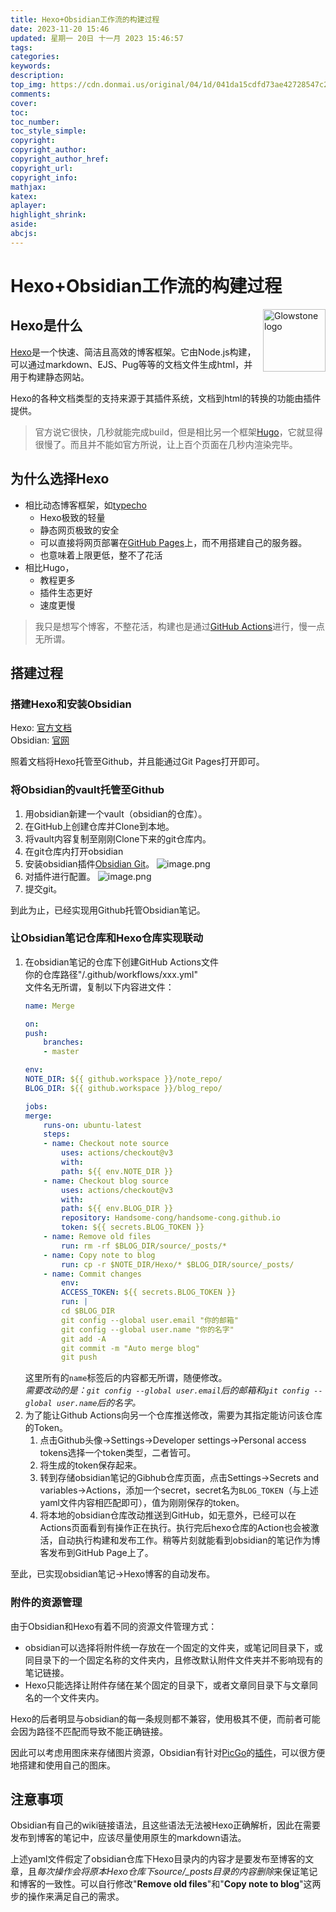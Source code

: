 ```yaml
---
title: Hexo+Obsidian工作流的构建过程
date: 2023-11-20 15:46
updated: 星期一 20日 十一月 2023 15:46:57
tags:
categories:
keywords:
description:
top_img: https://cdn.donmai.us/original/04/1d/041da15cdfd73ae42728547c20e28ff8.jpg
comments:
cover:
toc:
toc_number:
toc_style_simple:
copyright:
copyright_author:
copyright_author_href:
copyright_url:
copyright_info:
mathjax:
katex:
aplayer:
highlight_shrink:
aside:
abcjs:
---
```

# Hexo+Obsidian工作流的构建过程
<img align="right" alt="Glowstone logo" width="100" src="https://hexo.io/logo.svg">

## Hexo是什么
[Hexo](https://hexo.io/)是一个快速、简洁且高效的博客框架。它由Node.js构建，可以通过markdown、EJS、Pug等等的文档文件生成html，并用于构建静态网站。

Hexo的各种文档类型的支持来源于其插件系统，文档到html的转换的功能由插件提供。

> 官方说它很快，几秒就能完成build，但是相比另一个框架[Hugo](https://gohugo.io/)，它就显得很慢了。而且并不能如官方所说，让上百个页面在几秒内渲染完毕。

## 为什么选择Hexo
- 相比动态博客框架，如[typecho](https://typecho.org/)
	- Hexo极致的轻量 
	- 静态网页极致的安全 
	- 可以直接将网页部署在[GitHub Pages](https://pages.github.com/)上，而不用搭建自己的服务器。
	- 也意味着上限更低，整不了花活
- 相比Hugo，
	- 教程更多
	- 插件生态更好
	- 速度更慢

> 我只是想写个博客，不整花活，构建也是通过[GitHub Actions](https://docs.github.com/zh/actions)进行，慢一点无所谓。

## 搭建过程
### 搭建Hexo和安装Obsidian
Hexo: [官方文档](https://hexo.io/zh-cn/docs/)  
Obsidian: [官网](https://obsidian.md/)

照着文档将Hexo托管至Github，并且能通过Git Pages打开即可。
### 将Obsidian的vault托管至Github
1. 用obsidian新建一个vault（obsidian的仓库）。
2. 在GitHub上创建仓库并Clone到本地。
3. 将vault内容复制至刚刚Clone下来的git仓库内。
4. 在git仓库内打开obsidian
5. 安装obsidian插件[Obsidian Git](https://github.com/denolehov/obsidian-git)。
	![image.png](https://picgo.handsome-cong.fun/Gallery/hexo/images/20231120163739.png)
6. 对插件进行配置。
	![image.png](https://picgo.handsome-cong.fun/Gallery/hexo/images/20231120164041.png)
7. 提交git。

到此为止，已经实现用Github托管Obsidian笔记。

### 让Obsidian笔记仓库和Hexo仓库实现联动
1. 在obsidian笔记的仓库下创建GitHub Actions文件  
	你的仓库路径"/.github/workflows/xxx.yml"  
	文件名无所谓，复制以下内容进文件：
	```yaml
	name: Merge

	on:
	push:
		branches:
		- master

	env:
	NOTE_DIR: ${{ github.workspace }}/note_repo/
	BLOG_DIR: ${{ github.workspace }}/blog_repo/

	jobs:
	merge:
		runs-on: ubuntu-latest
		steps:
		- name: Checkout note source
			uses: actions/checkout@v3
			with:
			path: ${{ env.NOTE_DIR }}
		- name: Checkout blog source
			uses: actions/checkout@v3
			with:
			path: ${{ env.BLOG_DIR }}
			repository: Handsome-cong/handsome-cong.github.io
			token: ${{ secrets.BLOG_TOKEN }}
		- name: Remove old files
			run: rm -rf $BLOG_DIR/source/_posts/*
		- name: Copy note to blog
			run: cp -r $NOTE_DIR/Hexo/* $BLOG_DIR/source/_posts/
		- name: Commit changes
			env:
			ACCESS_TOKEN: ${{ secrets.BLOG_TOKEN }}
			run: |
			cd $BLOG_DIR
			git config --global user.email "你的邮箱"
			git config --global user.name "你的名字"
			git add -A
			git commit -m "Auto merge blog"
			git push
	```
	这里所有的`name`标签后的内容都无所谓，随便修改。  
	*需要改动的是：`git config --global user.email`后的邮箱和`git config --global user.name`后的名字。*
2. 为了能让Github Actions向另一个仓库推送修改，需要为其指定能访问该仓库的Token。
	1. 点击Github头像->Settings->Developer settings->Personal access tokens选择一个token类型，二者皆可。
	2. 将生成的token保存起来。
	3. 转到存储obsidian笔记的Gibhub仓库页面，点击Settings->Secrets and variables->Actions，添加一个secret，secret名为`BLOG_TOKEN`（与上述yaml文件内容相匹配即可），值为刚刚保存的token。
	4. 将本地的obsidian仓库改动推送到GitHub，如无意外，已经可以在Actions页面看到有操作正在执行。执行完后hexo仓库的Action也会被激活，自动执行构建和发布工作。稍等片刻就能看到obsidian的笔记作为博客发布到GitHub Page上了。

至此，已实现obsidian笔记->Hexo博客的自动发布。

### 附件的资源管理
由于Obsidian和Hexo有着不同的资源文件管理方式：
- obsidian可以选择将附件统一存放在一个固定的文件夹，或笔记同目录下，或同目录下的一个固定名称的文件夹内，且修改默认附件文件夹并不影响现有的笔记链接。
- Hexo只能选择让附件存储在某个固定的目录下，或者文章同目录下与文章同名的一个文件夹内。 

Hexo的后者明显与obsidian的每一条规则都不兼容，使用极其不便，而前者可能会因为路径不匹配而导致不能正确链接。

因此可以考虑用图床来存储图片资源，Obsidian有针对[PicGo](https://picgo.github.io/PicGo-Doc/)的[插件](https://github.com/renmu123/obsidian-image-auto-upload-plugin)，可以很方便地搭建和使用自己的图床。

## 注意事项
Obsidian有自己的wiki链接语法，且这些语法无法被Hexo正确解析，因此在需要发布到博客的笔记中，应该尽量使用原生的markdown语法。

上述yaml文件假定了obsidian仓库下Hexo目录内的内容才是要发布至博客的文章，且*每次操作会将原本Hexo仓库下source/\_posts目录的内容删除*来保证笔记和博客的一致性。可以自行修改"**Remove old files**"和"**Copy note to blog**"这两步的操作来满足自己的需求。